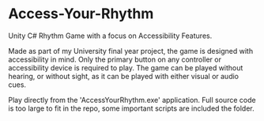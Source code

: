# Access-Your-Rhythm
Unity C# Rhythm Game with a focus on Accessibility Features.

Made as part of my University final year project, the game is designed with accessibility in mind. 
Only the primary button on any controller or accessibility device is required to play.
The game can be played without hearing, or without sight, as it can be played with either visual or audio cues.


Play directly from the 'AccessYourRhythm.exe' application.
Full source code is too large to fit in the repo, some important scripts are included the folder.
